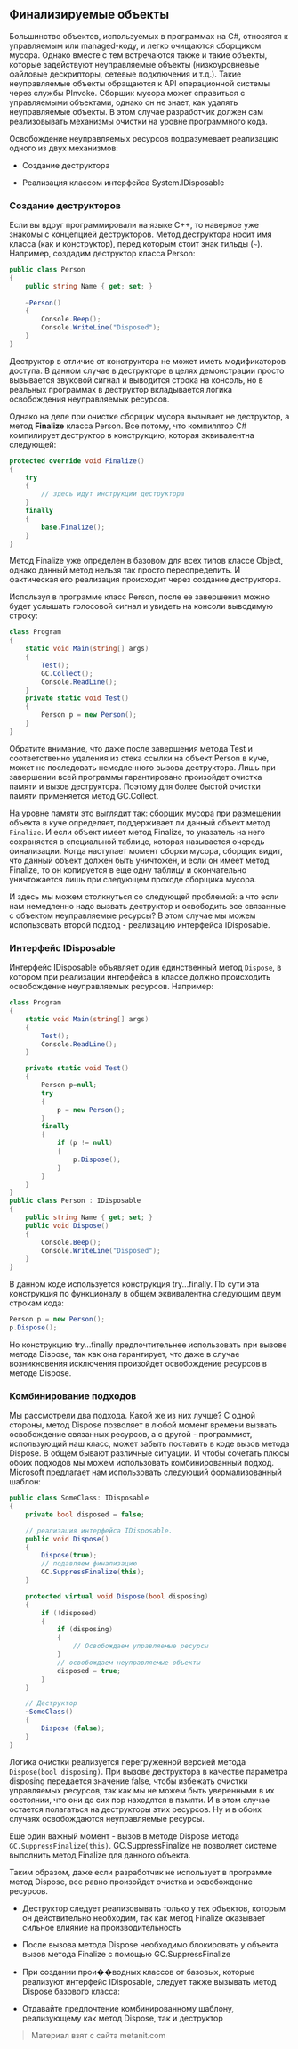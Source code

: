 ## Финализируемые объекты

Большинство объектов, используемых в программах на C#, относятся к управляемым или managed-коду, и легко очищаются сборщиком мусора. Однако вместе с тем встречаются также и такие объекты, которые задействуют неуправляемые объекты (низкоуровневые файловые дескрипторы, сетевые подключения и т.д.). Такие неуправляемые объекты обращаются к API операционной системы через службы PInvoke. Сборщик мусора может справиться с управляемыми объектами, однако он не знает, как удалять неуправляемые объекты. В этом случае разработчик должен сам реализовывать механизмы очистки на уровне программного кода.

Освобождение неуправляемых ресурсов подразумевает реализацию одного из двух механизмов:

- Создание деструктора

- Реализация классом интерфейса System.IDisposable

### Создание деструкторов

Если вы вдруг программировали на языке C++, то наверное уже знакомы с концепцией деструкторов. Метод деструктора носит имя класса (как и конструктор), перед которым стоит знак тильды (`~`). Например, создадим деструктор класса Person:

```cs
public class Person
{
    public string Name { get; set; }
    
    ~Person()
    {
        Console.Beep();
        Console.WriteLine("Disposed");
    }
}
```

Деструктор в отличие от конструктора не может иметь модификаторов доступа. В данном случае в деструкторе в целях демонстрации просто вызывается звуковой сигнал и выводится строка на консоль, но в реальных программах в деструктор вкладывается логика освобождения неуправляемых ресурсов.

Однако на деле при очистке сборщик мусора вызывает не деструктор, а метод **Finalize** класса Person. Все потому, что компилятор C# компилирует деструктор в конструкцию, которая эквивалентна следующей:

```cs
protected override void Finalize()
{
    try
    {
        // здесь идут инструкции деструктора
    }
    finally
    {
        base.Finalize();
    }
}
```

Метод Finalize уже определен в базовом для всех типов классе Object, однако данный метод нельзя так просто переопределить. И фактическая его реализация происходит через создание деструктора.

Используя в программе класс Person, после ее завершения можно будет услышать голосовой сигнал и увидеть на консоли выводимую строку:

```cs
class Program
{
    static void Main(string[] args)
    {
        Test();
        GC.Collect();
        Console.ReadLine();
    }
    private static void Test()
    {
        Person p = new Person();
    }
}
```

Обратите внимание, что даже после завершения метода Test и соответственно удаления из стека ссылки на объект Person в куче, может не последовать немедленного вызова деструктора. Лишь при завершении всей программы гарантировано произойдет очистка памяти и вызов деструктора. Поэтому для более быстой очистки памяти применяется метод GC.Collect.

На уровне памяти это выглядит так: сборщик мусора при размещении объекта в куче определяет, поддерживает ли данный объект метод `Finalize`. И если объект имеет метод Finalize, то указатель на него сохраняется в специальной таблице, которая называется очередь финализации. Когда наступает момент сборки мусора, сборщик видит, что данный объект должен быть уничтожен, и если он имеет метод Finalize, то он копируется в еще одну таблицу и окончательно уничтожается лишь при следующем проходе сборщика мусора.

И здесь мы можем столкнуться со следующей проблемой: а что если нам немедленно надо вызвать деструктор и освободить все связанные с объектом неуправляемые ресурсы? В этом случае мы можем использовать второй подход - реализацию интерфейса IDisposable.

### Интерфейс IDisposable

Интерфейс IDisposable объявляет один единственный метод `Dispose`, в котором при реализации интерфейса в классе должно происходить освобождение неуправляемых ресурсов. Например:

```cs
class Program
{
    static void Main(string[] args)
    {
        Test();
        Console.ReadLine();
    }

    private static void Test()
    {
        Person p=null;
        try
        {
            p = new Person();
        }
        finally
        {
            if (p != null)
            {
                p.Dispose();
            }
        }
    }
}
public class Person : IDisposable
{
    public string Name { get; set; }
    public void Dispose()
    {
        Console.Beep();
        Console.WriteLine("Disposed");
    }
}
```

В данном коде используется конструкция try...finally. По сути эта конструкция по функционалу в общем эквивалентна следующим двум строкам кода:

```cs
Person p = new Person();
p.Dispose();
```

Но конструкцию try...finally предпочтительнее использовать при вызове метода Dispose, так как она гарантирует, что даже в случае возникновения исключения произойдет освобождение ресурсов в методе Dispose.

### Комбинирование подходов

Мы рассмотрели два подхода. Какой же из них лучше? С одной стороны, метод Dispose позволяет в любой момент времени вызвать освобождение связанных ресурсов, а с другой - программист, использующий наш класс, может забыть поставить в коде вызов метода Dispose. В общем бывают различные ситуации. И чтобы сочетать плюсы обоих подходов мы можем использовать комбинированный подход. Microsoft предлагает нам использовать следующий формализованный шаблон:

```cs
public class SomeClass: IDisposable
{
    private bool disposed = false;

    // реализация интерфейса IDisposable.
    public void Dispose()
    {
        Dispose(true);
        // подавляем финализацию
        GC.SuppressFinalize(this);
    }

    protected virtual void Dispose(bool disposing)
    {
        if (!disposed)
        {
            if (disposing)
            {
                // Освобождаем управляемые ресурсы
            }
            // освобождаем неуправляемые объекты
            disposed = true;
        }
    }

    // Деструктор
    ~SomeClass()
    {
        Dispose (false);
    }
}
```

Логика очистки реализуется перегруженной версией метода `Dispose(bool disposing)`. При вызове деструктора в качестве параметра disposing передается значение false, чтобы избежать очистки управляемых ресурсов, так как мы не можем быть уверенными в их состоянии, что они до сих пор находятся в памяти. И в этом случае остается полагаться на деструкторы этих ресурсов. Ну и в обоих случаях освобождаются неуправляемые ресурсы.

Еще один важный момент - вызов в методе Dispose метода `GC.SuppressFinalize(this)`. GC.SuppressFinalize не позволяет системе выполнить метод Finalize для данного объекта.

Таким образом, даже если разработчик не использует в программе метод Dispose, все равно произойдет очистка и освобождение ресурсов.

- Деструктор следует реализовывать только у тех объектов, которым он действительно необходим, так как метод Finalize оказывает сильное 
влияние на производительность

- После вызова метода Dispose необходимо блокировать у объекта вызов метода Finalize с помощью  GC.SuppressFinalize

- При создании прои��водных классов от базовых, которые реализуют интерфейс IDisposable, следует также вызывать метод Dispose базового класса:

- Отдавайте предпочтение комбинированному шаблону, реализующему как метод Dispose, так и деструктор


> Материал взят с сайта metanit.com